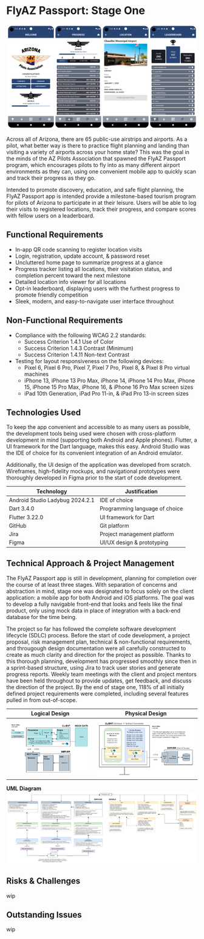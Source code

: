 # FlyAZ Passport: Stage One
![Several screenshots of the FlyAZ Passport app. In order, the home, progress, location, and leaderboard pages are shown.](/screenshots/all.png)

Across all of Arizona, there are 65 public-use airstrips and airports. As a pilot, what better way is there to practice flight planning and landing than visiting a variety of airports across your home state? This was the goal in the minds of the AZ Pilots Association that spawned the FlyAZ Passport program, which encourages pilots to fly into as many different airport environments as they can, using one convenient mobile app to quickly scan and track their progress as they go.

Intended to promote discovery, education, and safe flight planning, the FlyAZ Passport app is intended provide a milestone-based tourism program for pilots of Arizona to participate in at their leisure. Users will be able to log their visits to registered locations, track their progress, and compare scores with fellow users on a leaderboard.

## Functional Requirements
- In-app QR code scanning to register location visits
- Login, registration, update account, & password reset
- Uncluttered home page to summarize progress at a glance
- Progress tracker listing all locations, their visitation status, and completion percent toward the next milestone
- Detailed location info viewer for all locations
- Opt-in leaderboard, displaying users with the furthest progress to promote friendly competition
- Sleek, modern, and easy-to-navigate user interface throughout

## Non-Functional Requirements
- Compliance with the following WCAG 2.2 standards:
  - Success Criterion 1.4.1 Use of Color
  - Success Criterion 1.4.3 Contrast (Minimum)
  - Success Criterion 1.4.11 Non-text Contrast
- Testing for layout responsiveness on the following devices:
  - Pixel 6, Pixel 6 Pro, Pixel 7, Pixel 7 Pro, Pixel 8, & Pixel 8 Pro virtual machines
  - iPhone 13, iPhone 13 Pro Max, iPhone 14, iPhone 14 Pro Max, iPhone 15, iPhone 15 Pro Max, iPhone 16, & iPhone 16 Pro Max screen sizes
  - iPad 10th Generation, iPad Pro 11-in, & iPad Pro 13-in screen sizes

## Technologies Used
To keep the app convenient and accessible to as many users as possible, the development tools being used were chosen with cross-platform development in mind (supporting both Android and Apple phones). Flutter, a UI framework for the Dart language, makes this easy. Android Studio was the IDE of choice for its convenient integration of an Android emulator.

Additionally, the UI design of the application was developed from scratch. Wireframes, high-fidelity mockups, and navigational prototypes were thoroughly developed in Figma prior to the start of code development.

Technology | Justification
-|-
Android Studio Ladybug 2024.2.1 | IDE of choice
Dart 3.4.0 | Programming language of choice
Flutter 3.22.0 | UI framework for Dart
GitHub | Git platform
Jira | Project management platform
Figma | UI/UX design & prototyping

## Technical Approach & Project Management
The FlyAZ Passport app is still in development, planning for completion over the course of at least three stages. With separation of concerns and abstraction in mind, stage one was designated to focus solely on the client application: a mobile app for both Android and iOS platforms. The goal was to develop a fully navigable front-end that looks and feels like the final product, only using mock data in place of integration with a back-end database for the time being.

The project so far has followed the complete software development lifecycle (SDLC) process. Before the start of code development, a project proposal, risk management plan, technical & non-functional requirements, and througough design documentation were all carefully constructed to create as much clarity and direction for the project as possible. Thanks to this thorough planning, development has progressed smoothly since then in a sprint-based structure, using Jira to track user stories and generate progress reports. Weekly team meetings with the client and project mentors have been held throughout to provide updates, get feedback, and discuss the direction of the project. By the end of stage one, 118% of all initially defined project requirements were completed, including several features pulled in from out-of-scope.

Logical Design | Physical Design
:-:|:-:
![](/documents/LogicalDesign.png) | ![](/documents/PhysicalDesign.png)

**UML Diagram**
![](/documents/UMLDiagram.png)

## Risks & Challenges
wip

## Outstanding Issues
wip
